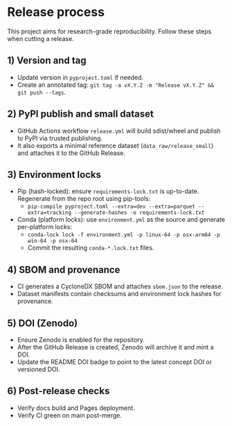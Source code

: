 # Release process

This project aims for research-grade reproducibility. Follow these steps when cutting a release.

## 1) Version and tag

- Update version in `pyproject.toml` if needed.
- Create an annotated tag: `git tag -a vX.Y.Z -m "Release vX.Y.Z" && git push --tags`.

## 2) PyPI publish and small dataset

- GitHub Actions workflow `release.yml` will build sdist/wheel and publish to PyPI via trusted publishing.
- It also exports a minimal reference dataset (`data_raw/release_small`) and attaches it to the GitHub Release.

## 3) Environment locks

- Pip (hash-locked): ensure `requirements-lock.txt` is up-to-date. Regenerate from the repo root using pip-tools:
  - `pip-compile pyproject.toml --extra=dev --extra=parquet --extra=tracking --generate-hashes -o requirements-lock.txt`
- Conda (platform locks): use `environment.yml` as the source and generate per-platform locks:
  - `conda-lock lock -f environment.yml -p linux-64 -p osx-arm64 -p win-64 -p osx-64`
  - Commit the resulting `conda-*.lock.txt` files.

## 4) SBOM and provenance

- CI generates a CycloneDX SBOM and attaches `sbom.json` to the release.
- Dataset manifests contain checksums and environment lock hashes for provenance.

## 5) DOI (Zenodo)

- Ensure Zenodo is enabled for the repository.
- After the GitHub Release is created, Zenodo will archive it and mint a DOI.
- Update the README DOI badge to point to the latest concept DOI or versioned DOI.

## 6) Post-release checks

- Verify docs build and Pages deployment.
- Verify CI green on main post-merge.

